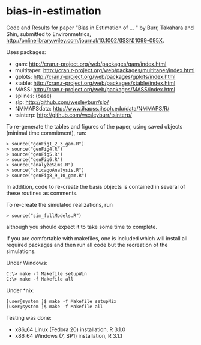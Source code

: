 bias-in-estimation
==================

Code and Results for paper "Bias in Estimation of ... "
by Burr, Takahara and Shin, submitted to Environmetrics, http://onlinelibrary.wiley.com/journal/10.1002/(ISSN)1099-095X.

Uses packages:
* gam: http://cran.r-project.org/web/packages/gam/index.html
* multitaper: http://cran.r-project.org/web/packages/multitaper/index.html
* gplots: http://cran.r-project.org/web/packages/gplots/index.html
* xtable: http://cran.r-project.org/web/packages/xtable/index.html
* MASS: http://cran.r-project.org/web/packages/MASS/index.html
* splines: (base)
* slp: http://github.com/wesleyburr/slp/
* NMMAPSdata: http://www.ihapss.jhsph.edu/data/NMMAPS/R/
* tsinterp: http://github.com/wesleyburr/tsinterp/

To re-generate the tables and figures of the paper, using saved objects
(minimal time commitment), run:

````
> source("genFig1_2_3_gam.R")
> source("genFig4.R")
> source("genFig5.R")
> source("genFig6.R")
> source("analyzeSims.R")
> source("chicagoAnalysis.R")
> source("genFig8_9_10_gam.R")
````

In addition, code to re-create the basis objects is contained in several
of these routines as comments.

To re-create the simulated realizations, run
````
> source("sim_fullModels.R")
````
although you should expect it to take some time to complete.

If you are comfortable with makefiles, one is included which will
install all required packages and then run all code but the recreation
of the simulations. 

Under Windows:
````
C:\> make -f Makefile setupWin
C:\> make -f Makefile all
````

Under *nix:
````
[user@system ]$ make -f Makefile setupNix
[user@system ]$ make -f Makefile all
````

Testing was done:
*  x86_64 Linux (Fedora 20) installation, R 3.1.0
*  x86_64 Windows (7, SP1) installation, R 3.1.1
